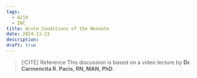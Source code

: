 ```yaml
---
tags:
  - A219
  - INC
title: Acute Conditions of the Neonate
date: 2024-11-23
description: 
draft: true
---
```

>[!CITE] Reference
>This discussion is based on a video lecture by **Dr. Carmencita R. Pacis, RN, MAN, PhD**.